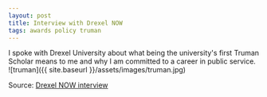 ```yaml
---
layout: post
title: Interview with Drexel NOW
tags: awards policy truman
---
```


I spoke with Drexel University about what being the university's first Truman Scholar means to me and why I am committed to a career in public service.
![truman]({{ site.baseurl }}/assets/images/truman.jpg)

Source: [Drexel NOW interview](http://drexel.edu/now/archive/2017/April/Truman-Scholar-Vincent-O-Leary/)